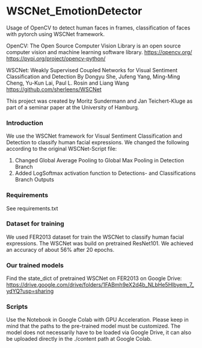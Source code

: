 # WSCNet_EmotionDetector
Usage of OpenCV to detect human faces in frames, classification of faces with pytorch using WSCNet framework.

OpenCV: The Open Source Computer Vision Library is an open source computer vision and machine learning software library.
https://opencv.org/
https://pypi.org/project/opencv-python/

WSCNet: Weakly Supervised Coupled Networks for Visual Sentiment Classification and Detection
By Dongyu She, Jufeng Yang, Ming-Ming Cheng, Yu-Kun Lai, Paul L. Rosin and Liang Wang
https://github.com/sherleens/WSCNet

This project was created by Moritz Sundermann and Jan Teichert-Kluge as part of a seminar paper at the University of Hamburg.

### Introduction

We use the WSCNet framework for Visual Sentiment Classification and Detection to classify human facial expressions.
We changed the following according to the original WSCNet-Script file: 
  1) Changed Global Average Pooling to Global Max Pooling in Detection Branch
  2) Added LogSoftmax activation function to Detections- and Classifications Branch Outputs


### Requirements

See requirements.txt

### Dataset for training

We used FER2013 dataset for train the WSCNet to classify human facial expressions. The WSCNet was build on pretrained ResNet101.
We achieved an accuracy of about 56% after 20 epochs.

### Our trained models

Find the state_dict of pretrained WSCNet on FER2013 on Google Drive:
https://drive.google.com/drive/folders/1FABmh9eX2d4b_NLbHe5Hlbyem_7_ydYQ?usp=sharing

### Scripts

Use the Notebook in Google Colab with GPU Acceleration. 
Please keep in mind that the paths to the pre-trained model must be customized.
The model does not necessarily have to be loaded via Google Drive, 
it can also be uploaded directly in the ./content path at Google Colab.
